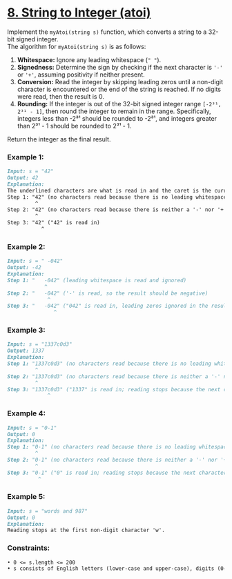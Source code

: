 # [**8. String to Integer (atoi)**](https://leetcode.com/problems/string-to-integer-atoi/description/)

Implement the `myAtoi(string s)` function, which converts a string to a 32-bit signed integer.<br>
The algorithm for `myAtoi(string s)` is as follows:<br>
1. **Whitespace:** Ignore any leading whitespace (`" "`).<br>
2. **Signedness:** Determine the sign by checking if the next character is `'-'` or `'+'`, assuming positivity if neither present.<br>
3. **Conversion:** Read the integer by skipping leading zeros until a non-digit character is encountered or the end of the string is reached. If no digits were read, then the result is 0.<br>
4. **Rounding:** If the integer is out of the 32-bit signed integer range `[-2³¹, 2³¹ - 1]`, then round the integer to remain in the range. Specifically, integers less than -2³¹ should be rounded to -2³¹, and integers greater than 2³¹ - 1 should be rounded to 2³¹ - 1.

Return the integer as the final result.

### **Example 1:**
```md
Input: s = "42"
Output: 42
Explanation:
The underlined characters are what is read in and the caret is the current reader position.
Step 1: "42" (no characters read because there is no leading whitespace)
         ^
Step 2: "42" (no characters read because there is neither a '-' nor '+')
         ^
Step 3: "42" ("42" is read in)
           ^
```

### **Example 2:**
```md
Input: s = " -042"
Output: -42
Explanation:
Step 1: "   -042" (leading whitespace is read and ignored)
            ^
Step 2: "   -042" ('-' is read, so the result should be negative)
             ^
Step 3: "   -042" ("042" is read in, leading zeros ignored in the result)
               ^
```

### **Example 3:**
```md
Input: s = "1337c0d3"
Output: 1337
Explanation:
Step 1: "1337c0d3" (no characters read because there is no leading whitespace)
         ^
Step 2: "1337c0d3" (no characters read because there is neither a '-' nor '+')
         ^
Step 3: "1337c0d3" ("1337" is read in; reading stops because the next character is a non-digit)
             ^
```

### **Example 4:**
```md
Input: s = "0-1"
Output: 0
Explanation:
Step 1: "0-1" (no characters read because there is no leading whitespace)
         ^
Step 2: "0-1" (no characters read because there is neither a '-' nor '+')
         ^
Step 3: "0-1" ("0" is read in; reading stops because the next character is a non-digit)
          ^
```

### **Example 5:**
```md
Input: s = "words and 987"
Output: 0
Explanation:
Reading stops at the first non-digit character 'w'.
```

### **Constraints:**
```md
• 0 <= s.length <= 200
• s consists of English letters (lower-case and upper-case), digits (0-9), ' ', '+', '-', and '.'.
```